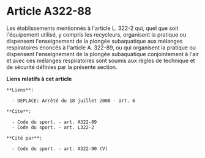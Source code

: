 # Article A322-88

Les établissements mentionnés à l'article L. 322-2 qui, quel que soit l'équipement utilisé, y compris les recycleurs,
organisent la pratique ou dispensent l'enseignement de la plongée subaquatique aux mélanges respiratoires énoncés à l'article
A. 322-89, ou qui organisent la pratique ou dispensent l'enseignement de la plongée subaquatique conjointement à l'air et
avec ces mélanges respiratoires sont soumis aux règles de technique et de sécurité définies par la présente section.

**Liens relatifs à cet article**

	**Liens**:

	  - DEPLACE: Arrêté du 18 juillet 2008 - art. 6

	**Cite**:

	  - Code du sport. - art. A322-89
	  - Code du sport. - art. L322-2

	**Cité par**:

	  - Code du sport. - art. A322-90 (V)
